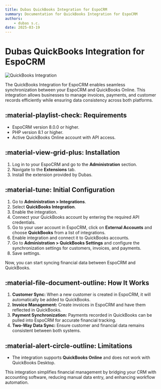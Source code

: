 ```yaml
---
title: Dubas QuickBooks Integration for EspoCRM
summary: Documentation for QuickBooks Integration for EspoCRM
authors:
    - dubas s.c.
date: 2025-03-19
---
```

# Dubas QuickBooks Integration for EspoCRM
![QuickBooks Integration](../../images/quickbooks.png)

The QuickBooks Integration for EspoCRM enables seamless synchronization between your EspoCRM and QuickBooks Online. This integration allows businesses to manage invoices, payments, and customer records efficiently while ensuring data consistency across both platforms.

## :material-playlist-check: Requirements
- EspoCRM version 8.0.0 or higher.
- PHP version 8.1 or higher.
- Active QuickBooks Online account with API access.

## :material-view-grid-plus: Installation
1. Log in to your EspoCRM and go to the **Administration** section.
2. Navigate to the **Extensions** tab.
3. Install the extension provided by Dubas.

## :material-tune: Initial Configuration
1. Go to **Administration > Integrations**.
2. Select **QuickBooks Integration**.
3. Enable the integration.
4. Connect your QuickBooks account by entering the required API credentials.
5. Go to your user account in EspoCRM, click on **External Accounts** and choose **QuickBooks** from a list of integrations.
6. Enable integration and connect it to QuickBooks accounts.
7. Go to **Administration > QuickBooks Settings** and configure the synchronization settings for customers, invoices, and payments.
8. Save settings.

Now, you can start syncing financial data between EspoCRM and QuickBooks.

## :material-file-document-outline: How It Works
1. **Customer Sync:** When a new customer is created in EspoCRM, it will automatically be added to QuickBooks.
2. **Invoice Management:** Create invoices in EspoCRM and have them reflected in QuickBooks.
3. **Payment Synchronization:** Payments recorded in QuickBooks can be pulled into EspoCRM for accurate financial tracking.
4. **Two-Way Data Sync:** Ensure customer and financial data remains consistent between both systems.

## :material-alert-circle-outline: Limitations
- The integration supports **QuickBooks Online** and does not work with QuickBooks Desktop.

This integration simplifies financial management by bridging your CRM with accounting software, reducing manual data entry, and enhancing workflow automation.

